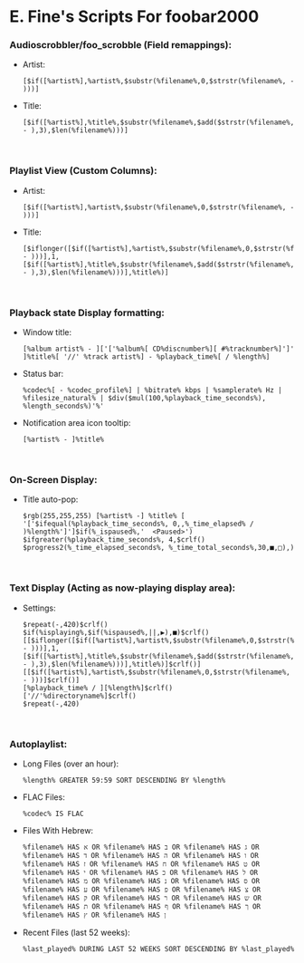 # E. Fine's Scripts For foobar2000 

### Audioscrobbler/foo_scrobble (Field remappings):
	
- Artist:
    ```
    [$if([%artist%],%artist%,$substr(%filename%,0,$strstr(%filename%, - )))]
    ```

- Title:
    ```
    [$if([%artist%],%title%,$substr(%filename%,$add($strstr(%filename%, - ),3),$len(%filename%)))]
    ```
    <br>

### Playlist View (Custom Columns):

- Artist:
    ```
    [$if([%artist%],%artist%,$substr(%filename%,0,$strstr(%filename%, - )))]
    ```

- Title:
    ```
    [$iflonger([$if([%artist%],%artist%,$substr(%filename%,0,$strstr(%filename%, - )))],1,[$if([%artist%],%title%,$substr(%filename%,$add($strstr(%filename%, - ),3),$len(%filename%)))],%title%)]
    ```
    <br>

### Playback state Display formatting:
	
- Window title:
    ```
    [%album artist% - ]['['%album%[ CD%discnumber%][ #%tracknumber%]']' ]%title%[ '//' %track artist%] - %playback_time%[ / %length%]
    ```

- Status bar:
    ```
    %codec%[ - %codec_profile%] | %bitrate% kbps | %samplerate% Hz | %filesize_natural% | $div($mul(100,%playback_time_seconds%), %length_seconds%)'%'
    ```

- Notification area icon tooltip:
    ```
    [%artist% - ]%title%
    ```
    <br>

### On-Screen Display:
		
- Title auto-pop:
    ```
    $rgb(255,255,255) [%artist% -] %title% [ '['$ifequal(%playback_time_seconds%, 0,,%_time_elapsed% / )%length%']']$if(%_ispaused%,'  <Paused>')
    $ifgreater(%playback_time_seconds%, 4,$crlf() $progress2(%_time_elapsed_seconds%, %_time_total_seconds%,30,■,□),)
    ```
    <br>

### Text Display (Acting as now-playing display area):
	
- Settings:
    ```
    $repeat(-,420)$crlf()
    $if(%isplaying%,$if(%ispaused%,||,▶),■)$crlf()
    [[$iflonger([$if([%artist%],%artist%,$substr(%filename%,0,$strstr(%filename%, - )))],1,[$if([%artist%],%title%,$substr(%filename%,$add($strstr(%filename%, - ),3),$len(%filename%)))],%title%)]$crlf()]
    [[$if([%artist%],%artist%,$substr(%filename%,0,$strstr(%filename%, - )))]$crlf()]
    [%playback_time% / ][%length%]$crlf()
    ['//'%directoryname%]$crlf()
    $repeat(-,420)
    ```
    <br>
    
### Autoplaylist:

- Long Files (over an hour):
	```
	%length% GREATER 59:59 SORT DESCENDING BY %length%
	```
- FLAC Files:
	```
	%codec% IS FLAC
	```
- Files With Hebrew:
	```
	%filename% HAS א OR %filename% HAS ב OR %filename% HAS ג OR %filename% HAS ד OR %filename% HAS ה OR %filename% HAS ו OR %filename% HAS ז OR %filename% HAS ח OR %filename% HAS ט OR %filename% HAS י OR %filename% HAS כ OR %filename% HAS ל OR %filename% HAS מ OR %filename% HAS נ OR %filename% HAS ס OR %filename% HAS ע OR %filename% HAS פ OR %filename% HAS צ OR %filename% HAS ק OR %filename% HAS ר OR %filename% HAS ש OR %filename% HAS ת OR %filename% HAS ף OR %filename% HAS ך OR %filename% HAS ץ OR %filename% HAS ן
	```
- Recent Files (last 52 weeks):
	```
	%last_played% DURING LAST 52 WEEKS SORT DESCENDING BY %last_played%
	```
	<br>

